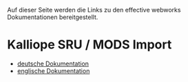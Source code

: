 Auf dieser Seite werden die Links zu den effective webworks Dokumentationen bereitgestellt.

# Kalliope SRU / MODS Import

- [deutsche Dokumentation](Kalliope-SRU-deutsch)
- [englische Dokumentation](Kalliope-SRU-english)
